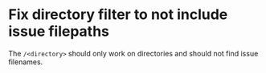 # Fix directory filter to not include issue filepaths

The `/<directory>` should only work on directories and should not find issue
filenames.
